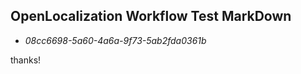 ## OpenLocalization Workflow Test MarkDown
* *08cc6698-5a60-4a6a-9f73-5ab2fda0361b*
 
thanks!

<!--HONumber=Dec16_HO1-->


